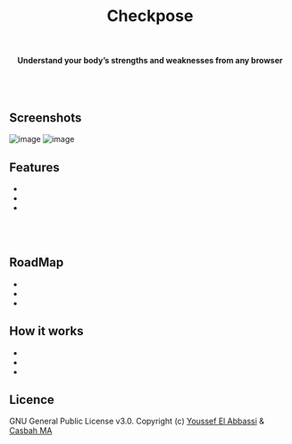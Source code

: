 <h1 align="center">
  <br>
  
  <br>
Checkpose
  <br>
  <br>
</h1>

<h4 align="center">Understand your body’s strengths and weaknesses from any browser</h4>
  <br>
  <br>

## Screenshots

![image](https://user-images.githubusercontent.com/9310597/227669723-864c6e54-a431-4ad0-963e-d9f694e375be.png)
![image](https://user-images.githubusercontent.com/9310597/227669749-d4d52491-e3c5-41f8-a764-96b441ec93d3.png)

## Features
- 
- 
- 


   <br>
  <br>


## RoadMap
-
-
- 

## How it works
-
-
-


## Licence
GNU General Public License v3.0. Copyright (c) [Youssef El Abbassi](https://github.com/yelabbassi) & [Casbah MA](https://github.com/casbah-ma)
